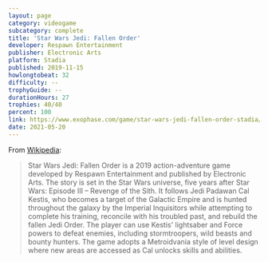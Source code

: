 ```yaml
---
layout: page
category: videogame
subcategory: complete
title: 'Star Wars Jedi: Fallen Order'
developer: Respawn Entertainment
publisher: Electronic Arts
platform: Stadia
published: 2019-11-15
howlongtobeat: 32
difficulty: --
trophyGuide: --
durationHours: 27
trophies: 40/40
percent: 100
link: https://www.exophase.com/game/star-wars-jedi-fallen-order-stadia/achievements/#1889706
date: 2021-05-20
---
```


From [Wikipedia](https://en.wikipedia.org/wiki/Star_Wars_Jedi:_Fallen_Order):

> Star Wars Jedi: Fallen Order is a 2019 action-adventure game developed by Respawn Entertainment and published by Electronic Arts. The story is set in the Star Wars universe, five years after Star Wars: Episode III – Revenge of the Sith. It follows Jedi Padawan Cal Kestis, who becomes a target of the Galactic Empire and is hunted throughout the galaxy by the Imperial Inquisitors while attempting to complete his training, reconcile with his troubled past, and rebuild the fallen Jedi Order. The player can use Kestis' lightsaber and Force powers to defeat enemies, including stormtroopers, wild beasts and bounty hunters. The game adopts a Metroidvania style of level design where new areas are accessed as Cal unlocks skills and abilities.
